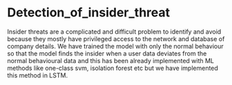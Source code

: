# Detection_of_insider_threat
Insider threats are a complicated and difficult problem to identify and avoid  because they mostly have privileged access to the network and database of company details. We have trained the model with only the normal behaviour so that the model finds the insider when a user data deviates from the normal behavioural data and this has been already implemented with ML methods like one-class svm, isolation forest etc but we have implemented this method in LSTM.

